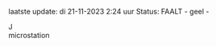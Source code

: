 laatste update: 
di 21-11-2023  2:24   uur 
Status: FAALT - geel - 
<div class="service R">J</div><div class="service Y">microstation</div>